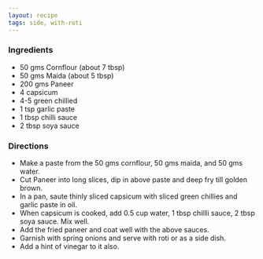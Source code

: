 ```yaml
---
layout: recipe
tags: side, with-roti
---
```


### Ingredients

- 50 gms Cornflour (about 7 tbsp)
- 50 gms Maida (about 5 tbsp)
- 200 gms Paneer
- 4 capsicum
- 4-5 green chillied
- 1 tsp garlic paste
- 1 tbsp chilli sauce
- 2 tbsp soya sauce

### Directions

- Make a paste from the 50 gms cornflour, 50 gms maida, and 50 gms water.
- Cut Paneer into long slices, dip in above paste and deep fry till golden brown.
- In a pan, saute thinly sliced capsicum with sliced green chillies and garlic paste in oil.
- When capsicum is cooked, add 0.5 cup water, 1 tbsp chillli sauce, 2 tbsp soya sauce. Mix well.
- Add the fried paneer and coat well with the above sauces.
- Garnish with spring onions and serve with roti or as a side dish.
- Add a hint of vinegar to it also.
